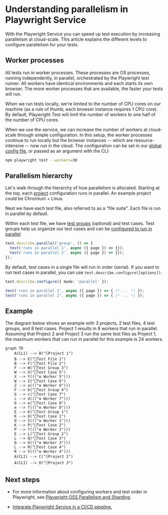 # Understanding parallelism in Playwright Service

With the Playwright Service you can speed up test execution by increasing parallelism at cloud-scale. This article explains the different levels to configure parallelism for your tests.

## Worker processes

All tests run in worker processes. These processes are OS processes, running independently, in parallel, orchestrated by the Playwright test runner. All workers have identical environments and each starts its own browser. The more worker processes that are available, the faster your tests will run.

When we run tests locally, we're limited to the number of CPU cores on our machine (as a rule of thumb, each browser instance requires 1 CPU core). By default, Playwright Test will limit the number of workers to one half of the number of CPU cores.

When we use the service, we can increase the number of workers at cloud-scale through simple configuration. In this setup, the worker processes continue to run locally but the browser instances -- which are resource-intensive -- now run in the cloud. The configuration can be set in our [global config file](https://playwright.dev/docs/test-configuration), or passed as an argument with the CLI:

```bash
npm playwright test --workers=30
```

## Parallelism hierarchy

Let's walk through the hierarchy of how parallelism is allocated. Starting at the top, each [project](https://playwright.dev/docs/api/class-testproject) configuration runs in parallel. An example project could be Chromium + Linux.

Next we have each test file, also referred to as a "file suite". Each file is run in parallel by default.

Within each test file, we have [test groups](https://playwright.dev/docs/test-annotations#group-tests) (optional) and test cases. Test groups help us organize our test cases and can be [configured to run in parallel](https://playwright.dev/docs/api/class-test#test-describe-parallel):

```typescript
test.describe.parallel('group', () => {
  test('runs in parallel 1', async ({ page }) => {});
  test('runs in parallel 2', async ({ page }) => {});
});
```

By default, test cases in a single file will run in order (serial). If you want to run test cases in parallel, you can use `test.describe.configure([options])`.

```typescript
test.describe.configure({ mode: 'parallel' });

test('runs in parallel 1', async ({ page }) => { /* ... */ });
test('runs in parallel 2', async ({ page }) => { /* ... */ });
```

## Example

The diagram below shows an example with 3 projects, 2 test files, 4 test groups, and 8 test cases. Project 1 results in 8 workers that run in parallel. Assuming that Project 2 and Project 3 run the same test files as Project 1, the maximum workers that can run in parallel for this example is 24 workers.

```mermaid
graph TD
    A(CLI) --> B("🗄️Project 1")
    B --> E("📜Test File 1")
    B --> F("📜Test File 2")
    F --> W("📁Test Group 3")
    W --> X("🧪Test Case 5")
    X --> Y((("⚙️ Worker 5")))
    W --> Z("🧪Test Case 6")
    Z --> a((("⚙️ Worker 6")))
    F --> b("📁Test Group 4")
    b --> c("🧪Test Case 7")
    c --> d((("⚙️ Worker 7")))
    b --> e("🧪Test Case 8")
    e --> f((("⚙️ Worker 8")))
    E --> K("📁Test Group 1")
    K --> O("🧪Test Case 1")
    O --> S((("⚙️ Worker 1")))
    K --> P("🧪Test Case 2")
    P --> T((("⚙️ Worker 2")))
    E --> L("📁Test Group 2")
    L --> Q("🧪Test Case 3")
    Q --> U((("⚙️ Worker 3")))
    L --> R("🧪Test Case 4")
    R --> V((("⚙️ Worker 4")))
    A(CLI) --> C("🗄️Project 2")
    A(CLI) --> D("🗄️Project 3")
```

## Next steps

- For more information about configuring workers and test order in Playwright, see [Playwright OSS Parallelism and Sharding](https://playwright.dev/docs/test-parallel).

- [Integrate Playwright Service in a CI/CD pipeline.](./configure-tests-with-ci-cd-pipeline.md)